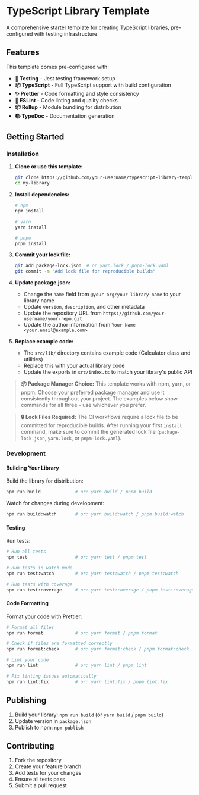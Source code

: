 # TypeScript Library Template

A comprehensive starter template for creating TypeScript libraries, pre-configured with testing infrastructure.

## Features

This template comes pre-configured with:

- **🧪 Testing** - Jest testing framework setup
- **📦 TypeScript** - Full TypeScript support with build configuration
- **✨ Prettier** - Code formatting and style consistency
- **🔧 ESLint** - Code linting and quality checks
- **📦 Rollup** - Module bundling for distribution
- **📚 TypeDoc** - Documentation generation

## Getting Started

### Installation

1. **Clone or use this template:**

   ```sh
   git clone https://github.com/your-username/typescript-library-template.git my-library
   cd my-library
   ```

2. **Install dependencies:**

   ```sh
   # npm
   npm install

   # yarn
   yarn install

   # pnpm
   pnpm install
   ```

3. **Commit your lock file:**
   ```sh
   git add package-lock.json  # or yarn.lock / pnpm-lock.yaml
   git commit -m "Add lock file for reproducible builds"
   ```

4. **Update package.json:**
   - Change the `name` field from `@your-org/your-library-name` to your library name
   - Update `version`, `description`, and other metadata
   - Update the repository URL from `https://github.com/your-username/your-repo.git`
   - Update the author information from `Your Name <your.email@example.com>`

5. **Replace example code:**
   - The `src/lib/` directory contains example code (Calculator class and utilities)
   - Replace this with your actual library code
   - Update the exports in `src/index.ts` to match your library's public API

> **📦 Package Manager Choice:** This template works with npm, yarn, or pnpm. Choose your preferred package manager and use it consistently throughout your project. The examples below show commands for all three - use whichever you prefer.

> **🔒 Lock Files Required:** The CI workflows require a lock file to be committed for reproducible builds. After running your first `install` command, make sure to commit the generated lock file (`package-lock.json`, `yarn.lock`, or `pnpm-lock.yaml`).

### Development

#### Building Your Library

Build the library for distribution:

```sh
npm run build             # or: yarn build / pnpm build
```

Watch for changes during development:

```sh
npm run build:watch       # or: yarn build:watch / pnpm build:watch
```

#### Testing

Run tests:

```sh
# Run all tests
npm test                  # or: yarn test / pnpm test

# Run tests in watch mode
npm run test:watch        # or: yarn test:watch / pnpm test:watch

# Run tests with coverage
npm run test:coverage     # or: yarn test:coverage / pnpm test:coverage
```

#### Code Formatting

Format your code with Prettier:

```sh
# Format all files
npm run format            # or: yarn format / pnpm format

# Check if files are formatted correctly
npm run format:check      # or: yarn format:check / pnpm format:check

# Lint your code
npm run lint              # or: yarn lint / pnpm lint

# Fix linting issues automatically
npm run lint:fix          # or: yarn lint:fix / pnpm lint:fix
```

## Publishing

1. Build your library: `npm run build` (or `yarn build` / `pnpm build`)
2. Update version in `package.json`
3. Publish to npm: `npm publish`

## Contributing

1. Fork the repository
2. Create your feature branch
3. Add tests for your changes
4. Ensure all tests pass
5. Submit a pull request
